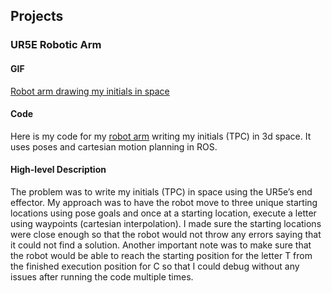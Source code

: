 ## Projects

### UR5E Robotic Arm

#### GIF
[Robot arm drawing my initials in space](https://github.com/Quasician/porfolioSite/blob/gh-pages/midterm.gif)

#### Code
Here is my code for my [robot arm](https://gitlab.oit.duke.edu/tpc14/tpc14_rosintro/-/blob/main/ur5e_robot/scripts/planning.py) writing my initials (TPC) in 3d space.
It uses poses and cartesian motion planning in ROS.

#### High-level Description
The problem was to write my initials (TPC) in space using the UR5e’s end effector. My approach was to have the robot move to three unique starting locations using pose goals and once at a starting location, execute a letter using waypoints (cartesian interpolation). I made sure the starting locations were close enough so that the robot would not throw any errors saying that it could not find a solution. Another important note was to make sure that the robot would be able to reach the starting position for the letter T from the finished execution position for C so that I could debug without any issues after running the code multiple times.

<!-- 
Whenever you commit to this repository, GitHub Pages will run [Jekyll](https://jekyllrb.com/) to rebuild the pages in your site, from the content in your Markdown files.

### Markdown

Markdown is a lightweight and easy-to-use syntax for styling your writing. It includes conventions for

```markdown
Syntax highlighted code block

# Header 1
## Header 2
### Header 3

- Bulleted
- List

1. Numbered
2. List

**Bold** and _Italic_ and `Code` text

[Link](url) and ![Image](src)
```

For more details see [GitHub Flavored Markdown](https://guides.github.com/features/mastering-markdown/).

### Jekyll Themes

Your Pages site will use the layout and styles from the Jekyll theme you have selected in your [repository settings](https://github.com/Quasician/porfolioSite/settings/pages). The name of this theme is saved in the Jekyll `_config.yml` configuration file.

### Support or Contact

Having trouble with Pages? Check out our [documentation](https://docs.github.com/categories/github-pages-basics/) or [contact support](https://support.github.com/contact) and we’ll help you sort it out. -->
